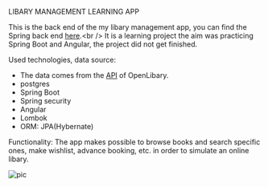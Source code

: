 LIBARY MANAGEMENT LEARNING APP

This is the back end of the my libary management app, you can find the Spring back end [here](https://github.com/ujLevente/libary-management.).<br />
It is a learning project the aim was practicing Spring Boot and Angular, the project did not get finished.

Used technologies, data source:<br />
- The data comes from the [API](https://openlibrary.org/developers/api) of OpenLibary.<br />
- postgres<br />
- Spring Boot<br />
- Spring security<br />
- Angular<br />
- Lombok<br />
- ORM: JPA(Hybernate)<br />

Functionality: The app makes possible to browse books and search specific ones, make wishlist, advance booking, etc. in order to simulate an online libary. <br />

![pic](https://user-images.githubusercontent.com/22205442/54813722-74ca6900-4c8e-11e9-94f5-ff55301796d7.png)
